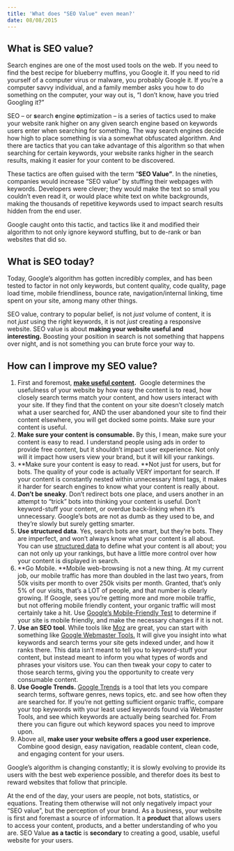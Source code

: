 ```yaml
---
title: 'What does "SEO Value" even mean?'
date: 08/08/2015
---
```

## What is SEO value?

Search engines are one of the most used tools on the web. If you need to find the best recipe for blueberry muffins, you Google it. If you need to rid yourself of a computer virus or malware, you probably Google it. If you’re a computer savvy individual, and a family member asks you how to do something on the computer, your way out is, “I don’t know, have you tried Googling it?”

SEO – or **s**earch **e**ngine **o**ptimization – is a series of tactics used to make your website rank higher on any given search engine based on keywords users enter when searching for something. The way search engines decide how high to place something is via a somewhat obfuscated algorithm. And there are tactics that you can take advantage of this algorithm so that when searching for certain keywords, your website ranks higher in the search results, making it easier for your content to be discovered.

These tactics are often guised with the term “**SEO Value”**. In the nineties, companies would increase “SEO value” by stuffing their webpages with keywords. Developers were clever; they would make the text so small you couldn’t even read it, or would place white text on white backgrounds, making the thousands of repetitive keywords used to impact search results hidden from the end user.

Google caught onto this tactic, and tactics like it and modified their algorithm to not only ignore keyword stuffing, but to de-rank or ban websites that did so.

## What is SEO today?

Today, Google’s algorithm has gotten incredibly complex, and has been tested to factor in not only keywords, but content quality, code quality, page load time, mobile friendliness, bounce rate, navigation/internal linking, time spent on your site, among many other things.

SEO value, contrary to popular belief, is not _just_ volume of content, it is not _just_ using the right keywords, it is not _just_ creating a responsive website. SEO value is about **making your website useful and interesting.** Boosting your position in search is not something that happens over night, and is not something you can brute force your way to.

## How can I improve my SEO value?

1.  First and foremost, **[make useful content](https://support.google.com/webmasters/answer/6001093?hl=en).**  Google determines the usefulness of your website by how easy the content is to read, how closely search terms match your content, and how users interact with your site. If they find that the content on your site doesn’t closely match what a user searched for, AND the user abandoned your site to find their content elsewhere, you will get docked some points. Make sure your content is useful.
2.  **Make sure your content is consumable.** By this, I mean, make sure your content is easy to read. I understand people using ads in order to provide free content, but it shouldn’t impact user experience. Not only will it impact how users view your brand, but it will kill your rankings.
3.  **Make sure your content is easy to read. **Not just for users, but for bots. The quality of your code is actually VERY important for search. If your content is constantly nested within unnecessary html tags, it makes it harder for search engines to know what your content is really about.
4.  **Don’t be sneaky**. Don’t redirect bots one place, and users another in an attempt to “trick” bots into thinking your content is useful. Don’t keyword-stuff your content, or overdue back-linking when it’s unnecessary. Google’s bots are not as dumb as they used to be, and they’re slowly but surely getting smarter.
5.  **Use structured data**. Yes, search bots are smart, but they’re bots. They are imperfect, and won’t always know what your content is all about. You can use [structured data](https://developers.google.com/structured-data/) to define what your content is all about; you can not only up your rankings, but have a little more control over how your content is displayed in search.
6.  **Go Mobile. **Mobile web-browsing is not a new thing. At my current job, our mobile traffic has more than doubled in the last two years, from 50k visits per month to over 250k visits per month. Granted, that’s only 5% of our visits, that’s a LOT of people, and that number is clearly growing. If Google, sees you’re getting more and more mobile traffic, but not offering mobile friendly content, your organic traffic will most certainly take a hit. Use [Google’s Mobile-Friendly Test](https://www.google.com/webmasters/tools/mobile-friendly/) to determine if your site is mobile friendly, and make the necessary changes if it is not.
7.  **Use an SEO tool**. While tools like [Moz](https://moz.com/) are great, you can start with something like [Google Webmaster Tools.](https://www.google.com/webmasters/) It will give you insight into what keywords and search terms your site gets indexed under, and how it ranks there. This data isn’t meant to tell you to keyword-stuff your content, but instead meant to inform you what types of words and phrases your visitors use. You can then tweak your copy to cater to those search terms, giving you the opportunity to create very consumable content.
8.  **Use Google Trends.** [Google Trends](https://www.google.com/trends/) is a tool that lets you compare search terms, software genres, news topics, etc. and see how often they are searched for. If you’re not getting sufficient organic traffic, compare your top keywords with your least used keywords found via Webmaster Tools, and see which keywords are actually being searched for. From there you can figure out which keyword spaces you need to improve upon.
9.  Above all, **make user your website offers a good user experience.** Combine good design, easy navigation, readable content, clean code, and engaging content for your users.

Google’s algorithm is changing constantly; it is slowly evolving to provide its users with the best web experience possible, and therefor does its best to reward websites that follow that principle.

At the end of the day, your users are people, not bots, statistics, or equations. Treating them otherwise will not only negatively impact your “SEO value”, but the perception of your brand. As a business, your website is first and foremast a source of information. It a **product** that allows users to access your content, products, and a better understanding of who you are. SEO Value **as a tactic** is **secondary** to creating a good, usable, useful website for your users.
